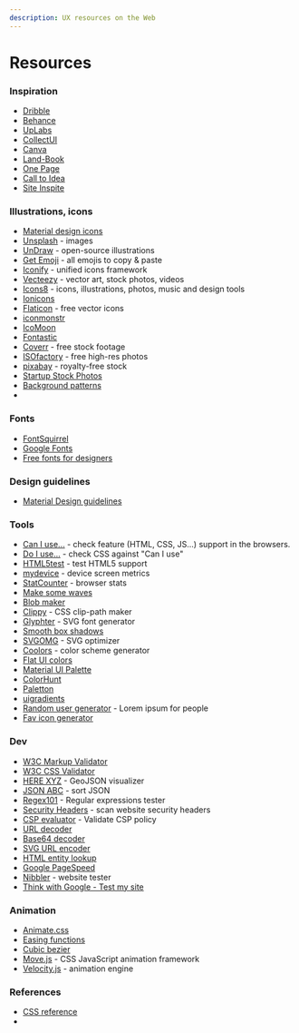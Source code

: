 ```yaml
---
description: UX resources on the Web
---
```


# Resources

### Inspiration

* [Dribble](https://dribbble.com/)
* [Behance](https://www.behance.net/)
* [UpLabs](https://www.uplabs.com/)
* [CollectUI](https://collectui.com/)
* [Canva](https://www.canva.com/)
* [Land-Book](https://land-book.com/)
* [One Page](https://onepagelove.com/)
* [Call to Idea](https://www.calltoidea.com/)
* [Site Inspite](https://www.siteinspire.com/)

### Illustrations, icons

* [Material design icons](https://materialdesignicons.com/)
* [Unsplash](https://unsplash.com/) - images
* [UnDraw](https://undraw.co/) - open-source illustrations
* [Get Emoji](https://getemoji.com/) - all emojis to copy & paste
* [Iconify](https://iconify.design/) - unified icons framework
* [Vecteezy](https://www.vecteezy.com/) - vector art, stock photos, videos
* [Icons8](https://icons8.com/) - icons, illustrations, photos, music and design tools
* [Ionicons](https://ionicons.com/)
* [Flaticon](https://www.flaticon.com/) - free vector icons
* [iconmonstr](https://iconmonstr.com/)
* [IcoMoon](https://icomoon.io/)
* [Fontastic](http://fontastic.me/)
* [Coverr](https://coverr.co/) - free stock footage
* [ISOfactory](https://isorepublic.com/) - free high-res photos
* [pixabay](https://pixabay.com/) - royalty-free stock
* [Startup Stock Photos](https://startupstockphotos.com/)
* [Background patterns](https://www.toptal.com/designers/subtlepatterns/)
* 
### Fonts

* [FontSquirrel](https://www.fontsquirrel.com/)
* [Google Fonts](https://fonts.google.com/)
* [Free fonts for designers](https://www.creativebloq.com/graphic-design-tips/best-free-fonts-for-designers-1233380) 

### Design guidelines

* [Material Design guidelines](https://material.io/design/)

### Tools

* [Can I use...](https://caniuse.com/) - check feature \(HTML, CSS, JS...\) support in the browsers.
* [Do I use...](http://doiuse.herokuapp.com/) - check CSS against "Can I use"
* [HTML5test](https://html5test.com/) - test HTML5 support 
* [mydevice](https://www.mydevice.io/) - device screen metrics
* [StatCounter](https://gs.statcounter.com/) - browser stats
* [Make some waves](https://getwaves.io/)
* [Blob maker](https://www.blobmaker.app/)
* [Clippy](https://bennettfeely.com/clippy/) - CSS clip-path maker
* [Glyphter](https://glyphter.com/) - SVG font generator
* [Smooth box shadows](https://brumm.af/shadows)
* [SVGOMG](https://jakearchibald.github.io/svgomg/) - SVG optimizer
* [Coolors](https://coolors.co/) - color scheme generator
* [Flat UI colors](https://flatuicolors.com/)
* [Material UI Palette](https://www.materialpalette.com/)
* [ColorHunt](https://colorhunt.co/)
* [Paletton](http://paletton.com/#uid=1000u0kllllaFw0g0qFqFg0w0aF)
* [uigradients](https://uigradients.com/)
* [Random user generator](https://randomuser.me/) - Lorem ipsum for people
* [Fav icon generator](https://realfavicongenerator.net/)

### Dev

* [W3C Markup Validator](https://validator.w3.org/)
* [W3C CSS Validator](https://jigsaw.w3.org/css-validator/)
* [HERE XYZ](http://geojson.tools/) - GeoJSON visualizer
* [JSON ABC](https://novicelab.org/jsonabc/) - sort JSON
* [Regex101](https://regex101.com/) - Regular expressions tester
* [Security Headers](https://securityheaders.com/) - scan website security headers
* [CSP evaluator](https://csp-evaluator.withgoogle.com/) - Validate CSP policy
* [URL decoder](https://www.urldecoder.org/)
* [Base64 decoder](https://www.base64decode.org/)
* [SVG URL encoder](https://yoksel.github.io/url-encoder/)
* [HTML entity lookup](http://entity-lookup.leftlogic.com/)
* [Google PageSpeed](https://developers.google.com/speed/pagespeed/insights/)
* [Nibbler](https://nibbler.silktide.com/en_US) - website tester
* [Think with Google - Test my site](https://www.thinkwithgoogle.com/feature/testmysite/)

### Animation

* [Animate.css](https://animate.style/)
* [Easing functions](https://easings.net/en)
* [Cubic bezier](https://cubic-bezier.com/)
* [Move.js](https://github.com/visionmedia/move.js) - CSS JavaScript animation framework
* [Velocity.js](http://velocityjs.org/) - animation engine

### References

* [CSS reference](http://tympanus.net/codrops/css_reference/)
* 
